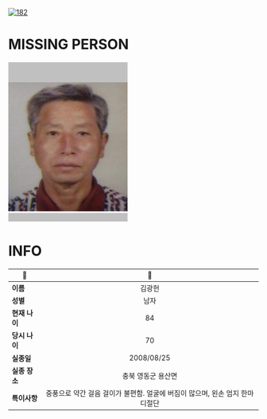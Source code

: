 [![182](https://img.shields.io/badge/%EC%8B%A4%EC%A2%85%EC%8B%A0%EA%B3%A0%EB%8A%94%20%EA%B5%AD%EB%B2%88%EC%97%86%EC%9D%B4-182-blue)](http://safe182.go.kr/index.do)

# MISSING PERSON

<img src="./missing_person.jpg">

# INFO

|🔑|💎|
|--|:--:|
|**이름**|김광헌|
|**성별**|남자|
|**현재 나이**|84|
|**당시 나이**|70|
|**실종일**|2008/08/25|
|**실종 장소**|충북 영동군 용산면 |
|**특이사항**|중풍으로 약간 걸음 걸이가 불편함.  얼굴에 버짐이 많으며, 왼손 엄지 한마디절단|
